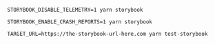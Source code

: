 ```shell renderer="common" language="js" tabTitle="env-var"
STORYBOOK_DISABLE_TELEMETRY=1 yarn storybook
```

```shell renderer="common" language="js" tabTitle="env-var"
STORYBOOK_ENABLE_CRASH_REPORTS=1 yarn storybook
```

```shell renderer="common" language="js" tabTitle="env-var"
TARGET_URL=https://the-storybook-url-here.com yarn test-storybook
```

